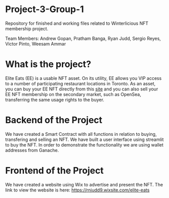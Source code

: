 # Project-3-Group-1
Repository for finished and working files related to Winterlicious NFT membership project.

Team Members: Andrew Gopan, Pratham Banga, Ryan Judd, Sergio Reyes, Victor Pinto, Weesam Ammar

# What is the project?

Elite Eats (EE) is a usable NFT asset. On its utility, EE allows you VIP access to a number of participating restaurant locations in Toronto. As an asset, you can buy your EE NFT directly from this [site]([url](https://rnjudd9.wixsite.com/elite-eats)) and you can also sell your EE NFT membership on the secondary market, such as OpenSea, transferring the same usage rights to the buyer.

# Backend of the Project
We have created a Smart Contract with all functions in relation to buying, transfering and selling an NFT. We have built a user interface using streamlit to buy the NFT. In order to demonstrate the functionality we are using wallet addresses from Ganache. 

# Frontend of the Project
We have created a website using Wix to advertise and present the NFT. The link to view the website is here: https://rnjudd9.wixsite.com/elite-eats
